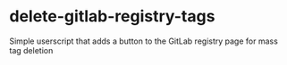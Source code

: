 # delete-gitlab-registry-tags
Simple userscript that adds a button to the GitLab registry page for mass tag deletion
